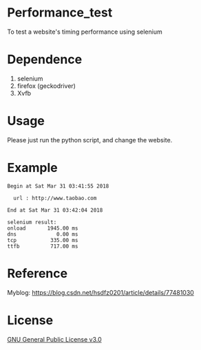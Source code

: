 # Performance_test
To test a website's timing performance using selenium 

# Dependence
1.  selenium
2.  firefox (geckodriver)
3.  Xvfb

# Usage
Please just run the python script, and change the website.

# Example
```
Begin at Sat Mar 31 03:41:55 2018 

  url : http://www.taobao.com

End at Sat Mar 31 03:42:04 2018 

selenium result:
onload       1945.00 ms
dns             0.00 ms
tcp           335.00 ms
ttfb          717.00 ms
```
# Reference
Myblog: https://blog.csdn.net/hsdfz0201/article/details/77481030

# License
[GNU General Public License v3.0](http://www.gnu.org/licenses/gpl-3.0.en.html)
